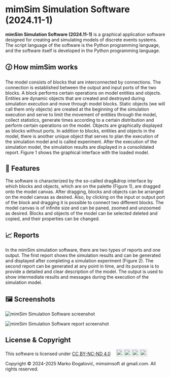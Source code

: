 # mimSim Simulation Software (2024.11-1)  

__mimSim Simulation Software (2024.11-1)__ is a graphical application software designed for creating and simulating models of discrete events systems. The script language of the software is the Python programming language, and the software itself is developed in the Python programming language.

## 🕜 How mimSim works

The model consists of blocks that are interconnected by connections. The connection is established between the output and input ports of the two blocks. A block performs certain operations on model entities and objects. Entities are dynamic objects that are created and destroyed during simulation execution and move through model blocks. Static objects (we will call them only objects) are created at the beginning of the simulation execution and serve to limit the movement of entities through the model, collect statistics, generate times according to a certain distribution and perform certain operations on the model. Objects are graphically displayed as blocks without ports. In addition to blocks, entities and objects in the model, there is another unique object that serves to plan the execution of the simulation model and is called experiment. After the execution of the simulation model, the simulation results are displayed in a consolidated report. Figure 1 shows the graphical interface with the loaded model.

## 🧾 Features

The software is characterized by the so-called drag&drop interface by which blocks and objects, which are on the palette (Figure 1), are dragged onto the model canvas. After dragging, blocks and objects can be arranged on the model canvas as desired. Also, by clicking on the input or output port of the block and dragging it is possible to connect two different blocks. The model canvas is of infinite size and can be paned, zoomed and unzoomed as desired. Blocks and objects of the model can be selected deleted and copied, and their properties can be changed.

## 📈 Reports

In the mimSim simulation software, there are two types of reports and one output. The first report shows the simulation results and can be generated and displayed after completing a simulation experiment (Figure 2). The second report can be generated at any point in time, and its purpose is to provide a detailed and clear description of the model. The output is used to show intermediate results and messages during the execution of the simulation model.

## 🖼️ Screenshots

![mimSim Simulation Software screenshot](https://github.com/user-attachments/assets/d874068a-c851-460f-bd7b-92addb8619e7)

![mimSim Simulation Software report screenshot](https://github.com/user-attachments/assets/2129f330-ecca-47ba-84cb-ef0832a4a214)

## License & Copyright

<p xmlns:cc="http://creativecommons.org/ns#" >This software is licensed under <a href="https://creativecommons.org/licenses/by-nc-nd/4.0/?ref=chooser-v1" target="_blank" rel="license noopener noreferrer" style="display:inline-block;"> CC BY-NC-ND 4.0 </a>&nbsp; &nbsp; <img style="height:22px!important;margin-left:3px;vertical-align:text-bottom;" src="https://mirrors.creativecommons.org/presskit/icons/cc.svg?ref=chooser-v1" alt=""><img style="height:22px!important;margin-left:3px;vertical-align:text-bottom;" src="https://mirrors.creativecommons.org/presskit/icons/by.svg?ref=chooser-v1" alt=""><img style="height:22px!important;margin-left:3px;vertical-align:text-bottom;" src="https://mirrors.creativecommons.org/presskit/icons/nc.svg?ref=chooser-v1" alt=""><img style="height:22px!important;margin-left:3px;vertical-align:text-bottom;" src="https://mirrors.creativecommons.org/presskit/icons/nd.svg?ref=chooser-v1" alt=""></p>

Copyright © 2024-2025 Marko Đogatović, mimsimsoft at gmail.com. All rights reserved.
